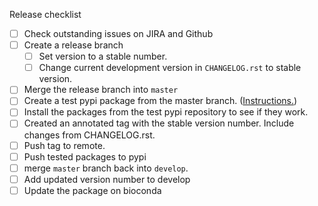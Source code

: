Release checklist
- [ ] Check outstanding issues on JIRA and Github
- [ ] Create a release branch 
  - [ ] Set version to a stable number.
  - [ ] Change current development version in `CHANGELOG.rst` to stable version.
- [ ] Merge the release branch into `master`
- [ ] Create a test pypi package from the master branch. ([Instructions.](
https://packaging.python.org/tutorials/packaging-projects/#generating-distribution-archives
))
- [ ] Install the packages from the test pypi repository to see if they work.
- [ ] Created an annotated tag with the stable version number. Include changes 
from CHANGELOG.rst.
- [ ] Push tag to remote.
- [ ] Push tested packages to pypi
- [ ] merge `master` branch back into `develop`.
- [ ] Add updated version number to develop
- [ ] Update the package on bioconda
